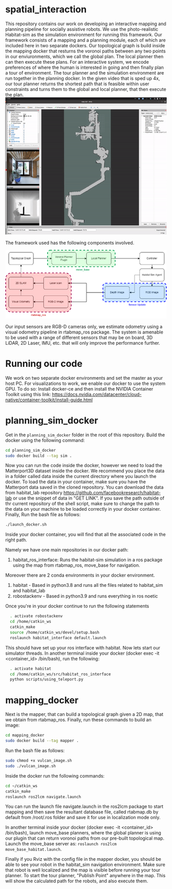 # spatial_interaction
This repository contains our work on developing an interactive mapping and planning pipeline for socially assistive robots. We use the photo-realistic Habitat-sim as the simulation environment for running this framework. Our framework consists of a mapping and a planning module, each of which are included here in two separate dockers. Our topological graph is build inside the mapping docker that resturns the voronoi paths between any two points in our enviuronments, which we call the global plan. The local planner then can then execute these plans. For an interactive system, we encode preferences of where the human is interested in going and then finally plan a tour of environment. The tour planner and the simulation environment are run together in the planning docker. In the given video that is sped up 4x, our tour planner returns the shortest path that is feasible within user constraints and turns them to the global and local planner, that then execute the plan. 
![alt text](./small_tour.gif)
<br />

The framework used has the following components involved.

<center><img src="./Diagram_width.png" width="850"></center>

Our input sensors are RGB-D cameras only, we estimate odometry using a visual odometry pipeline in rtabmap_ros package. The system is amenable to be used with a range of different sensors that may be on board, 3D LiDAR, 2D Laser, IMU, etc. that will only improve the performance further. 

# Running our code 
We work on two separate docker environments and set the master as your host PC. For visualizations to work, we enable our docker to use the system GPU. To do so: Install docker-ce and then install the NVIDIA Container Toolkit using this link:
https://docs.nvidia.com/datacenter/cloud-native/container-toolkit/install-guide.html

# planning_sim_docker 

Get in the ``planning_sim_docker`` folder in the root of this repository. Build the docker using the following command:
```bash
cd planning_sim_docker
sudo docker build --tag sim .
```
Now you can run the code inside the docker, however we need to load the Matterport3D dataset inside the docker. We recommend you place the data in a folder called data inside the current directory where you launch the docker. 
To load the data in your container, make sure you have the Matterport data saved in the cloned repository. You can download the data from habitat_lab repository https://github.com/facebookresearch/habitat-lab or use the snippet of data in "GET LINK". If you save the path outside of thr current repository of the shell script, make sure to change the path to the data on your machine to be loaded correctly in your docker container. Finally, Run the bash file as follows:
```bash
./launch_docker.sh
```

Inside your docker container, you will find that all the associated code in the right path.
  
  Namely we have one main repositories in our docker path:
  
  1. habitat_ros_interface: Runs the habitat-sim simulation in a ros package using the map from rtabmap_ros, move_base for navigation. 

  Moreover there are 2 conda environments in your docker environment. 
  1. habitat - Based in python3.8 and runs all the files related to habitat_sim and habitat_lab
  2. robostackenv - Based in python3.9 and runs everything in ros noetic
 
  Once you're in your docker continue to run the following statements 
  
  ```bash
    . activate robostackenv
    cd /home/catkin_ws
    catkin_make
    source /home/catkin_ws/devel/setup.bash
    roslaunch habitat_interface default.launch
  ```
  
  This should have set up your ros interface with habitat. Now lets start our simulator threads.
  In another terminal inside your docker (docker exec -it <container_id> /bin/bash), run the following:
  
  ```bash
    . activate habitat
    cd /home/catkin_ws/src/habitat_ros_interface
    python scripts/using_teleport.py
  ```

# mapping_docker

Next is the mapper, that can build a topological graph given a 2D map, that we obtain from rtabmap_ros.
Finally, run these commands to build an image:

```bash
cd mapping_docker
sudo docker build --tag mapper .
```

Run the bash file as follows:

```bash
sudo chmod +x vulcan_image.sh
sudo ./vulcan_image.sh
```
Inside the docker run the following commands:

```bash 
cd ~/catkin_ws
catkin_make
roslaunch ros2lcm navigate.launch 
```
You can run the launch file navigate.launch in the ros2lcm package to start mapping and then save the resultant database file, called rtabmap.db by default from /root/.ros folder and save it for use in localization mode only.

In another terminal inside your docker (docker exec -it <container_id> /bin/bash), launch move_base planners, where the global planner is using our plugin that can return voronoi paths from our pre-built topological map. Launch the move_base server as: ``` roslaunch ros2lcm move_base_habitat.launch ```. 


Finally if you Rviz with the config file in the mapper docker, you should be able to see your robot in the habitat_sim navigation environment. Make sure that robot is well localized and the map is visible before running your tour planner. To start the tour planner, "Publish Point" anywhere in the map. This will show the calculated path for the robots, and also execute them. 


